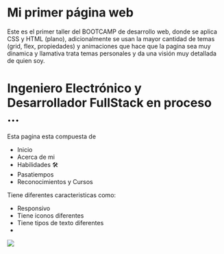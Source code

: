 # Mi primer página web

Este es el primer taller del BOOTCAMP de desarrollo web, donde se aplica CSS y HTML (plano), adicionalmente se usan la mayor cantidad de temas (grid, flex, propiedades) y animaciones que hace que la pagina sea muy dinamica y llamativa trata temas personales y da una visión muy detallada de quien soy.

# Ingeniero Electrónico y Desarrollador FullStack en proceso ...

Esta pagina esta compuesta de

- Inicio
- Acerca de mi
- Habilidades 🛠️
- Pasatiempos
- Reconocimientos y Cursos

Tiene diferentes caracteristicas como:

- Responsivo
- Tiene iconos diferentes
- Tiene tipos de texto diferentes
- 

![](https://github.com/Hectorvegaloza/YoenGit/blob/main/html/see1.gif)
